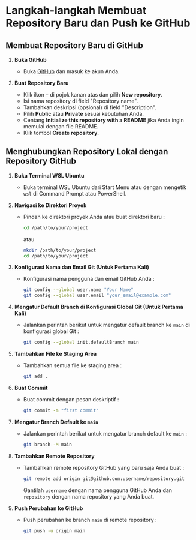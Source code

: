 # Langkah-langkah Membuat Repository Baru dan Push ke GitHub

## Membuat Repository Baru di GitHub

1. **Buka GitHub**
    - Buka [GitHub](https://github.com) dan masuk ke akun Anda.

2. **Buat Repository Baru**
    - Klik ikon `+` di pojok kanan atas dan pilih **New repository**.
    - Isi nama repository di field "Repository name".
    - Tambahkan deskripsi (opsional) di field "Description".
    - Pilih **Public** atau **Private** sesuai kebutuhan Anda.
    - Centang **Initialize this repository with a README** jika Anda ingin memulai dengan file README.
    - Klik tombol **Create repository**.

## Menghubungkan Repository Lokal dengan Repository GitHub

1. **Buka Terminal WSL Ubuntu**
    - Buka terminal WSL Ubuntu dari Start Menu atau dengan mengetik `wsl` di Command Prompt atau PowerShell.

2. **Navigasi ke Direktori Proyek**
    - Pindah ke direktori proyek Anda atau buat direktori baru :
      ```sh
      cd /path/to/your/project
      ```
      atau
      ```sh
      mkdir /path/to/your/project
      cd /path/to/your/project
      ```

3. **Konfigurasi Nama dan Email Git (Untuk Pertama Kali)**
    - Konfigurasi nama pengguna dan email GitHub Anda :
      ```sh
      git config --global user.name "Your Name"
      git config --global user.email "your_email@example.com"
      ```

4. **Mengatur Default Branch di Konfigurasi Global Git (Untuk Pertama Kali)**
    - Jalankan perintah berikut untuk mengatur default branch ke `main` di konfigurasi global Git :
      ```sh
      git config --global init.defaultBranch main
      ```
5. **Tambahkan File ke Staging Area**
    - Tambahkan semua file ke staging area :
      ```sh
      git add .
      ```

6. **Buat Commit**
    - Buat commit dengan pesan deskriptif :
      ```sh
      git commit -m "first commit"
      ```

7. **Mengatur Branch Default ke `main`**
    - Jalankan perintah berikut untuk mengatur branch default ke `main` :
      ```sh
      git branch -M main
      ```

8. **Tambahkan Remote Repository**
    - Tambahkan remote repository GitHub yang baru saja Anda buat :
      ```sh
      git remote add origin git@github.com:username/repository.git
      ```
      Gantilah `username` dengan nama pengguna GitHub Anda dan `repository` dengan nama repository yang Anda buat.

9. **Push Perubahan ke GitHub**
    - Push perubahan ke branch `main` di remote repository :
      ```sh
      git push -u origin main
      ```